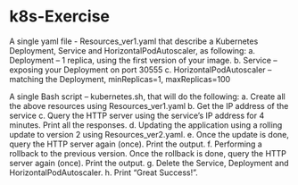# k8s-Exercise

A single yaml file - Resources_ver1.yaml that describe a Kubernetes Deployment, Service
and HorizontalPodAutoscaler, as following:
  a. Deployment – 1 replica, using the first version of your image.
  b. Service – exposing your Deployment on port 30555
  c. HorizontalPodAutoscaler – matching the Deployment, minReplicas=1, maxReplicas=100

A single Bash script – kubernetes.sh, that will do the following:
  a. Create all the above resources using Resources_ver1.yaml
  b. Get the IP address of the service
  c. Query the HTTP server using the service’s IP address for 4 minutes. Print all the responses.
  d. Updating the application using a rolling update to version 2  using Resources_ver2.yaml.
  e. Once the update is done, query the HTTP server again (once). Print the output.
  f. Performing a rollback to the previous version. Once the rollback is done, query the HTTP server again (once). Print the output.
  g. Delete the Service, Deployment and HorizontalPodAutoscaler.
  h. Print “Great Success!”.
